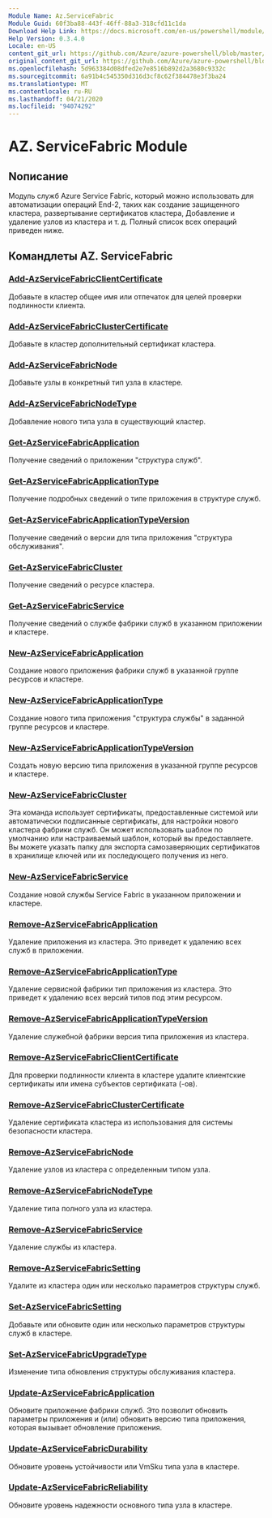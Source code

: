 ```yaml
---
Module Name: Az.ServiceFabric
Module Guid: 60f3ba88-443f-46ff-88a3-318cfd11c1da
Download Help Link: https://docs.microsoft.com/en-us/powershell/module/az.servicefabric
Help Version: 0.3.4.0
Locale: en-US
content_git_url: https://github.com/Azure/azure-powershell/blob/master/src/ServiceFabric/ServiceFabric/help/Az.ServiceFabric.md
original_content_git_url: https://github.com/Azure/azure-powershell/blob/master/src/ServiceFabric/ServiceFabric/help/Az.ServiceFabric.md
ms.openlocfilehash: 5d963384d08dfed2e7e8516b892d2a3680c9332c
ms.sourcegitcommit: 6a91b4c545350d316d3cf8c62f384478e3f3ba24
ms.translationtype: MT
ms.contentlocale: ru-RU
ms.lasthandoff: 04/21/2020
ms.locfileid: "94074292"
---
```

# AZ. ServiceFabric Module
## Nописание
Модуль служб Azure Service Fabric, который можно использовать для автоматизации операций End-2, таких как создание защищенного кластера, развертывание сертификатов кластера, Добавление и удаление узлов из кластера и т. д. Полный список всех операций приведен ниже.

## Командлеты AZ. ServiceFabric

### [Add-AzServiceFabricClientCertificate](Add-AzServiceFabricClientCertificate.md)
Добавьте в кластер общее имя или отпечаток для целей проверки подлинности клиента.

### [Add-AzServiceFabricClusterCertificate](Add-AzServiceFabricClusterCertificate.md)
Добавьте в кластер дополнительный сертификат кластера.

### [Add-AzServiceFabricNode](Add-AzServiceFabricNode.md)
Добавьте узлы в конкретный тип узла в кластере.

### [Add-AzServiceFabricNodeType](Add-AzServiceFabricNodeType.md)
Добавление нового типа узла в существующий кластер.

### [Get-AzServiceFabricApplication](Get-AzServiceFabricApplication.md)
Получение сведений о приложении "структура служб".

### [Get-AzServiceFabricApplicationType](Get-AzServiceFabricApplicationType.md)
Получение подробных сведений о типе приложения в структуре служб.

### [Get-AzServiceFabricApplicationTypeVersion](Get-AzServiceFabricApplicationTypeVersion.md)
Получение сведений о версии для типа приложения "структура обслуживания".

### [Get-AzServiceFabricCluster](Get-AzServiceFabricCluster.md)
Получение сведений о ресурсе кластера.

### [Get-AzServiceFabricService](Get-AzServiceFabricService.md)
Получение сведений о службе фабрики служб в указанном приложении и кластере.

### [New-AzServiceFabricApplication](New-AzServiceFabricApplication.md)
Создание нового приложения фабрики служб в указанной группе ресурсов и кластере.

### [New-AzServiceFabricApplicationType](New-AzServiceFabricApplicationType.md)
Создание нового типа приложения "структура службы" в заданной группе ресурсов и кластере.

### [New-AzServiceFabricApplicationTypeVersion](New-AzServiceFabricApplicationTypeVersion.md)
Создать новую версию типа приложения в указанной группе ресурсов и кластере.

### [New-AzServiceFabricCluster](New-AzServiceFabricCluster.md)
Эта команда использует сертификаты, предоставленные системой или автоматически подписанные сертификаты, для настройки нового кластера фабрики служб. Он может использовать шаблон по умолчанию или настраиваемый шаблон, который вы предоставляете. Вы можете указать папку для экспорта самозаверяющих сертификатов в хранилище ключей или их последующего получения из него. 

### [New-AzServiceFabricService](New-AzServiceFabricService.md)
Создание новой службы Service Fabric в указанном приложении и кластере.

### [Remove-AzServiceFabricApplication](Remove-AzServiceFabricApplication.md)
Удаление приложения из кластера. Это приведет к удалению всех служб в приложении.

### [Remove-AzServiceFabricApplicationType](Remove-AzServiceFabricApplicationType.md)
Удаление сервисной фабрики тип приложения из кластера. Это приведет к удалению всех версий типов под этим ресурсом.

### [Remove-AzServiceFabricApplicationTypeVersion](Remove-AzServiceFabricApplicationTypeVersion.md)
Удаление служебной фабрики версия типа приложения из кластера.

### [Remove-AzServiceFabricClientCertificate](Remove-AzServiceFabricClientCertificate.md)
Для проверки подлинности клиента в кластере удалите клиентские сертификаты или имена субъектов сертификата (-ов).

### [Remove-AzServiceFabricClusterCertificate](Remove-AzServiceFabricClusterCertificate.md)
Удаление сертификата кластера из использования для системы безопасности кластера.

### [Remove-AzServiceFabricNode](Remove-AzServiceFabricNode.md)
Удаление узлов из кластера с определенным типом узла.

### [Remove-AzServiceFabricNodeType](Remove-AzServiceFabricNodeType.md)
Удаление типа полного узла из кластера.

### [Remove-AzServiceFabricService](Remove-AzServiceFabricService.md)
Удаление службы из кластера.

### [Remove-AzServiceFabricSetting](Remove-AzServiceFabricSetting.md)
Удалите из кластера один или несколько параметров структуры служб.

### [Set-AzServiceFabricSetting](Set-AzServiceFabricSetting.md)
Добавьте или обновите один или несколько параметров структуры служб в кластере.

### [Set-AzServiceFabricUpgradeType](Set-AzServiceFabricUpgradeType.md)
Изменение типа обновления структуры обслуживания кластера.

### [Update-AzServiceFabricApplication](Update-AzServiceFabricApplication.md)
Обновите приложение фабрики служб. Это позволит обновить параметры приложения и (или) обновить версию типа приложения, которая вызывает обновление приложения.

### [Update-AzServiceFabricDurability](Update-AzServiceFabricDurability.md)
Обновите уровень устойчивости или VmSku типа узла в кластере.

### [Update-AzServiceFabricReliability](Update-AzServiceFabricReliability.md)
Обновите уровень надежности основного типа узла в кластере.

